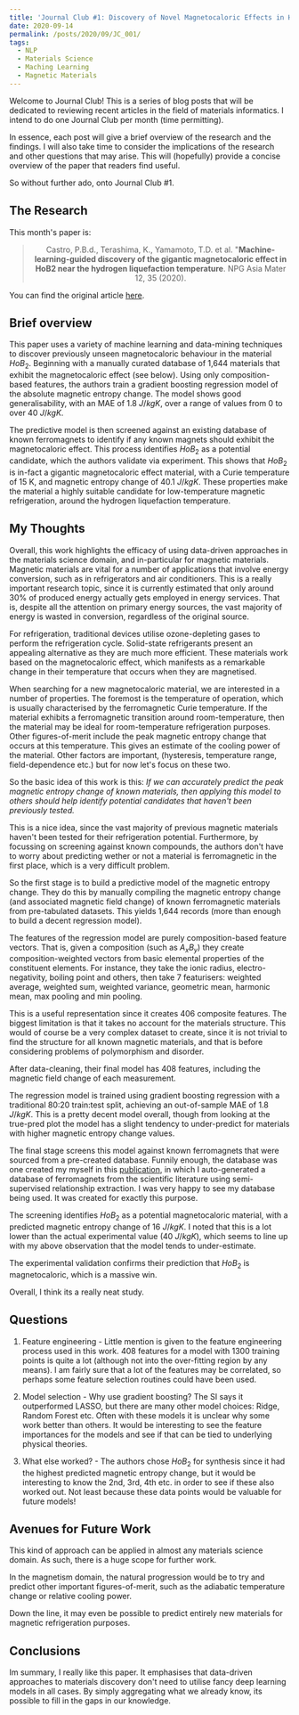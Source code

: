 ```yaml
---
title: 'Journal Club #1: Discovery of Novel Magnetocaloric Effects in Holmium-diboride'
date: 2020-09-14
permalink: /posts/2020/09/JC_001/
tags:
  - NLP
  - Materials Science
  - Maching Learning
  - Magnetic Materials
---
```


Welcome to Journal Club! This is a series of blog posts that will be dedicated to reviewing recent articles in the field of materials informatics. I intend to do one Journal Club per month (time permitting).

In essence, each post will give a brief overview of the research and the findings. I will also take time to consider the implications of the research and other questions that may arise. This will (hopefully) provide a concise overview of the paper that readers find useful.

So without further ado, onto Journal Club #1.

## The Research
This month's paper is:


><center>Castro, P.B.d., Terashima, K., Yamamoto, T.D. et al. "<b>Machine-learning-guided discovery of the gigantic magnetocaloric effect in HoB2 near the hydrogen liquefaction temperature</b>. NPG Asia Mater 12, 35 (2020).</center>



You can find the original article [here](https://www.nature.com/articles/s41427-020-0214-y).

## Brief overview
This paper uses a variety of machine learning and data-mining techniques to discover previously unseen magnetocaloric behaviour in the material $HoB_2$. Beginning with a manually curated database of 1,644 materials that exhibit the magnetocaloric effect (see below). Using only composition-based features, the authors train a gradient boosting regression model of the absolute magnetic entropy change. The model shows good generalisability, with an MAE of 1.8 $J/kgK$, over a range of values from 0 to over 40 $J/kgK$. 

The predictive model is then screened against an existing database of known ferromagnets to identify if any known magnets should exhibit the magnetocaloric effect. This process identifies $HoB_2$ as a potential candidate, which the authors validate via experiment. This shows that $HoB_2$ is in-fact a gigantic magnetocaloric effect material, with a Curie temperature of 15 K, and magnetic entropy change of 40.1 $J/kgK$. These properties make the material a highly suitable candidate for low-temperature magnetic refrigeration, around the hydrogen liquefaction temperature. 



## My Thoughts
Overall, this work highlights the efficacy of using data-driven approaches in the materials science domain, and in-particular for magnetic materials. Magnetic materials are vital for a number of applications that involve energy conversion, such as in refrigerators and air conditioners. This is a really important research topic, since it is currently estimated that only around 30% of produced energy actually gets employed in energy services. That is, despite all the attention on primary energy sources, the vast majority of energy is wasted in conversion, regardless of the original source.

For refrigeration, traditional devices utilise ozone-depleting gases to perform the refrigeration cycle. Solid-state refrigerants present an appealing alternative as they are much more efficient. These materials work based on the magnetocaloric effect, which manifests as a remarkable change in their temperature that occurs when they are magnetised. 

When searching for a new magnetocaloric material, we are interested in a number of properties. The foremost is the temperature of operation, which is usually characterised by the ferromagnetic Curie temperature. If the material exhibits a ferromagnetic transition around room-temperature, then the material may be ideal for room-temperature refrigeration purposes. Other figures-of-merit include the peak magnetic entropy change that occurs at this temperature. This gives an estimate of the cooling power of the material. Other factors are important, (hysteresis, temperature range, field-dependence etc.) but for now let's focus on these two.

So the basic idea of this work is this: <i>If we can accurately predict the peak magnetic entropy change of known materials, then applying this model to others should help identify potential candidates that haven't been previously tested.</i>

This is a nice idea, since the vast majority of previous magnetic materials haven't been tested for their refrigeration potential. Furthermore, by focussing on screening against known compounds, the authors don't have to worry about predicting wether or not a material is ferromagnetic in the first place, which is a very difficult problem.

So the first stage is to build a predictive model of the magnetic entropy change. They do this by manually compiling the magnetic entropy change (and associated magnetic field change) of known ferromagnetic materials from pre-tabulated datasets. This yields 1,644 records (more than enough to build a decent regression model).

The features of the regression model are purely composition-based feature vectors. That is, given a composition (such as $A_xB_y$) they create composition-weighted vectors from basic elemental properties of the constituent elements. For instance, they take the ionic radius, electro-negativity, boiling point and others, then take 7 featurisers: weighted average, weighted sum, weighted variance, geometric mean, harmonic mean, max pooling and min pooling.

This is a useful representation since it creates 406 composite features. The biggest limitation is that it takes no account for the materials structure. This would of course be a very complex dataset to create, since it is not trivial to find the structure for all known magnetic materials, and that is before considering problems of polymorphism and disorder.

After data-cleaning, their final model has 408 features, including the magnetic field change of each measurement.

The regression model is trained using gradient boosting regression with a traditional 80:20 train:test split, achieving an out-of-sample MAE of 1.8 $J/kgK$. This is a pretty decent model overall, though from looking at the true-pred plot the model has a slight tendency to under-predict for materials with higher magnetic entropy change values.

The final stage screens this model against known ferromagnets that were sourced from a pre-created database. Funnily enough, the database was one created my myself in this [publication](https://www.nature.com/articles/sdata2018111), in which I auto-generated a database of ferromagnets from the scientific literature using semi-supervised relationship extraction. I was very happy to see my database being used. It was created for exactly this purpose.

The screening identifies $HoB_2$ as a potential magnetocaloric material, with a predicted magnetic entropy change of 16 $J/kgK$. I noted that this is a lot lower than the actual experimental value (40 $J/kgK$), which seems to line up with my above observation that the model tends to under-estimate.

The experimental validation confirms their prediction that $HoB_2$ is magnetocaloric, which is a massive win.

Overall, I think its a really neat study.

## Questions

1. Feature engineering - Little mention is given to the feature engineering process used in this work. 408 features for a model with 1300 training points is quite a lot (although not into the over-fitting region by any means). I am fairly sure that a lot of the features may be correlated, so perhaps some feature selection routines could have been used.

2. Model selection - Why use gradient boosting? The SI says it outperformed LASSO, but there are many other model choices: Ridge, Random Forest etc. Often with these models it is unclear why some work better than others. It would be interesting to see the feature importances for the models and see if that can be tied to underlying physical theories.

3. What else worked? - The authors chose $HoB_2$ for synthesis since it had the highest predicted magnetic entropy change, but it would be interesting to know the 2nd, 3rd, 4th etc. in order to see if these also worked out. Not least because these data points would be valuable for future models!

## Avenues for Future Work
This kind of approach can be applied in almost any materials science domain. As such, there is a huge scope for further work. 

In the magnetism domain, the natural progression would be to try and predict other important figures-of-merit, such as the adiabatic temperature change or relative cooling power.

Down the line, it may even be possible to predict entirely new materials for magnetic refrigeration purposes.


## Conclusions
Im summary, I really like this paper. It emphasises that data-driven approaches to materials discovery don't need to utilise fancy deep learning models in all cases. By simply aggregating what we already know, its possible to fill in the gaps in our knowledge.